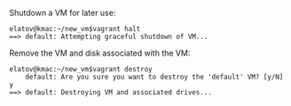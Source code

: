 Shutdown a VM for later use:

	elatov@kmac:~/new_vm$vagrant halt
	==> default: Attempting graceful shutdown of VM...
	
Remove the VM and disk associated with the VM:

	elatov@kmac:~/new_vm$vagrant destroy
	    default: Are you sure you want to destroy the 'default' VM? [y/N] y
	==> default: Destroying VM and associated drives...